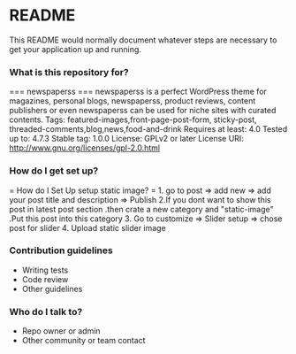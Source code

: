 # README #

This README would normally document whatever steps are necessary to get your application up and running.

### What is this repository for? ###
=== newspaperss ===
newspaperss is a perfect WordPress theme for magazines, personal blogs, newspaperss, product reviews, content publishers or even newspaperss can be used for niche sites with curated contents.
Tags: featured-images,front-page-post-form, sticky-post, threaded-comments,blog,news,food-and-drink
 Requires at least: 4.0
 Tested up to: 4.7.3
Stable tag: 1.0.0
License: GPLv2 or later
License URI: http://www.gnu.org/licenses/gpl-2.0.html

### How do I get set up? ###

=   H o w   d o   I   S e t   U p   s e t u p   s t a t i c   i m a g e ?   = 
 
 
 
 
 
 1 .   g o   t o   p o s t   = >   a d d   n e w   = >   a d d   y o u r   p o s t   t i t l e   a n d   d e s c r i p t i o n   = >   P u b l i s h 
 
 
 
 2 . I f   y o u   d o n t   w a n t   t o   s h o w   t h i s   p o s t   i n   l a t e s t   p o s t   s e c t i o n   . t h e n   c r a t e   a   n e w   c a t e g o r y   a n d   " s t a t i c - i m a g e "   . P u t   t h i s   p o s t   i n t o   t h i s   c a t e g o r y 
 
 
 
 3 .   G o   t o   c u s t o m i z e   = >   S l i d e r   s e t u p   = >   c h o s e   p o s t   f o r   s l i d e r 
 
 
 
 4 .   U p l o a d   s t a t i c   s l i d e r   i m a g e 
 
 

### Contribution guidelines ###

* Writing tests
* Code review
* Other guidelines

### Who do I talk to? ###

* Repo owner or admin
* Other community or team contact